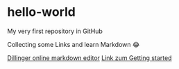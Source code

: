 # hello-world
My very first repository in GitHub

Collecting some Links and learn Markdown :joy:

[Dillinger online markdown editor](https://dillinger.io/)
[Link zum Getting started](https://docs.github.com/en/get-started/quickstart/hello-world)
